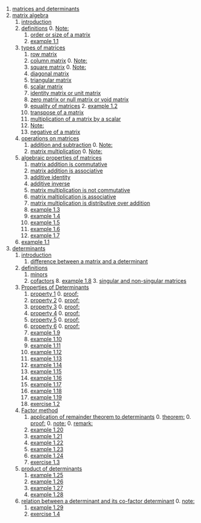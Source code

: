  1. [matrices and determinants]()
  1. [matrix algebra]()
     1. [introduction]()
     2. [definitions]()
        0. [Note:]()
        1. [order or size of a matrix]()
        1. [example 1.1]()
     3. [types of matrices]()
        1. [row matrix]()
        2. [column matrix]()
           0. [Note:]()
        3. [square matrix]()
           0. [Note:]()
        4. [diagonal matrix]()
        5. [triangular matrix]()
        6. [scalar matrix]()
        7. [identity matrix or unit matrix]()
        8. [zero matrix or null matrix or void matrix]()
        9. [equality of matrices]()
           2. [example 1.2]()
        10. [transpose of a matrix]()
        11. [multiplication of a matrix by a scalar]()
           0. [Note:]()
        12. [negative of a matrix]()
     4. [operations on matrices]()
        1. [addition and subtraction]()
           0. [Note:]()
        2. [matrix multiplication]()
           0. [Note:]()
     5. [algebraic properties of matrices]()
        1. [matrix addition is commutative]()
        2. [matrix addition is associative]()
        3. [additive identity]()
        4. [additive inverse]()
        5. [matrix multiplication is not commutative]()
        6. [matrix maltiplication is associative]()
        7. [matrix multiplication is distributive over addition]()
        3. [example 1.3]()
        4. [example 1.4]()
        5. [example 1.5]()
        6. [example 1.6]()
        7. [example 1.7]()
     1. [example 1.1]()
  2. [determinants]()
     1. [introduction]()
        1. [difference between a matrix and a determinant]()
     2. [definitions]()
        1. [minors]()
        2. [cofactors]()
           8. [example 1.8]()
           3. [singular and non-singular matrices]()
     3. [Properties of Determinants]()
        1. [property 1]()
           0. [proof:]()
        2. [property 2]()
           0. [proof:]()
        3. [property 3]()
           0. [proof:]()
        4. [property 4]()
           0. [proof:]()
        5. [property 5]()
           0. [proof:]()
        6. [property 6]()
           0. [proof:]()
        9. [example 1.9]()
        10. [example 1.10]()
        11. [example 1.11]()
        12. [example 1.12]()
        13. [example 1.13]()
        14. [example 1.14]()
        15. [example 1.15]()
        16. [example 1.16]()
        17. [example 1.17]()
        18. [example 1.18]()
        19. [example 1.19]()
        2. [exercise 1.2]()
     4. [Factor method]()
        1. [application of remainder theorem to determinants]()
           0. [theorem:]()
           0. [proof:]()
           0. [note:]()
           0. [remark:]()
        20. [example 1.20]()
        21. [example 1.21]()
        22. [example 1.22]()
        23. [example 1.23]()
        24. [example 1.24]()
        3. [exercise 1.3]()
     5. [product of determinants]()
        1. [example 1.25]()
        1. [example 1.26]()
        1. [example 1.27]()
        1. [example 1.28]()
     6. [relation between a determinant and its co-factor determinant]()
        0. [note:]()
        1. [example 1.29]()
        1. [exercise 1.4]()


